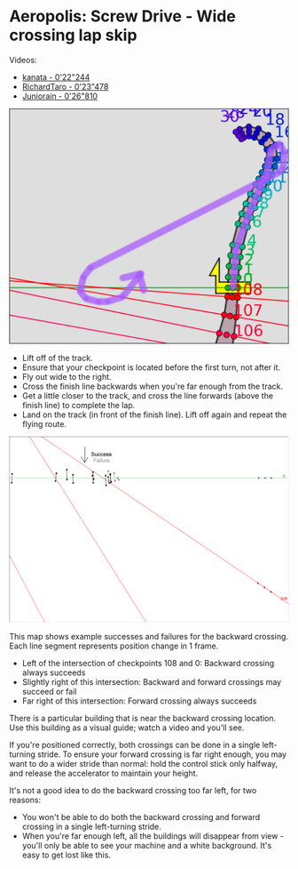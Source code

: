 # Aeropolis: Screw Drive - Wide crossing lap skip

Videos:

- [kanata - 0'22"244](https://www.youtube.com/watch?v=5k4_OZ16gtU)
- [RichardTaro - 0'23"478](https://www.youtube.com/watch?v=GBBXpnUnu44)
- [Juniorain - 0'26"810](https://www.youtube.com/watch?v=1X8WTqnDmng)

<img src="img/asd.png" width="600" />

- Lift off of the track.
- Ensure that your checkpoint is located before the first turn, not after it.
- Fly out wide to the right.
- Cross the finish line backwards when you're far enough from the track.
- Get a little closer to the track, and cross the line forwards (above the finish line) to complete the lap.
- Land on the track (in front of the finish line). Lift off again and repeat the flying route.

<img src="img/asd_crossing-detail.png" width="600" />

This map shows example successes and failures for the backward crossing. Each line segment represents position change in 1 frame.

- Left of the intersection of checkpoints 108 and 0: Backward crossing always succeeds
- Slightly right of this intersection: Backward and forward crossings may succeed or fail
- Far right of this intersection: Forward crossing always succeeds

There is a particular building that is near the backward crossing location. Use this building as a visual guide; watch a video and you'll see.

If you're positioned correctly, both crossings can be done in a single left-turning stride. To ensure your forward crossing is far right enough, you may want to do a wider stride than normal: hold the control stick only halfway, and release the accelerator to maintain your height.

It's not a good idea to do the backward crossing too far left, for two reasons:

- You won't be able to do both the backward crossing and forward crossing in a single left-turning stride.
- When you're far enough left, all the buildings will disappear from view - you'll only be able to see your machine and a white background. It's easy to get lost like this.
